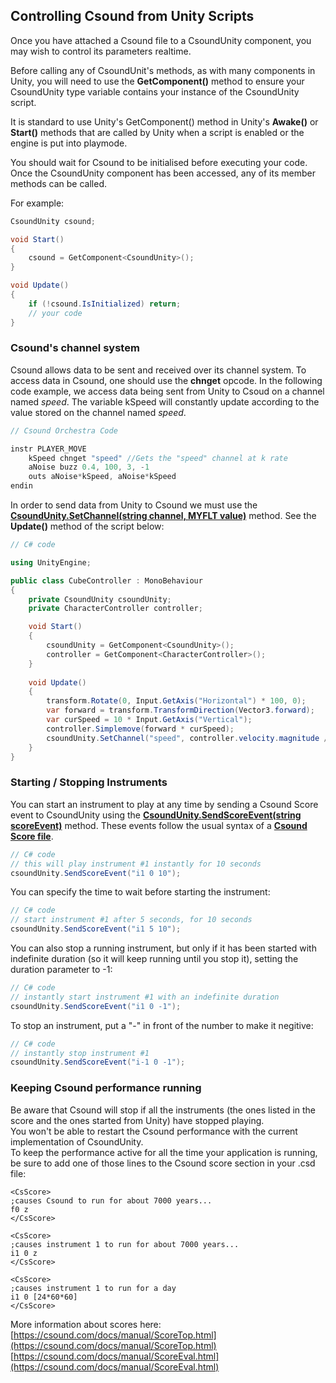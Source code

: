 ## Controlling Csound from Unity Scripts ##

Once you have attached a Csound file to a CsoundUnity component, you may wish to control its parameters realtime.  

Before calling any of CsoundUnit's methods, as with many components in Unity, you will need to use the **GetComponent()** method to ensure your CsoundUnity type variable contains your instance of the CsoundUnity script.

It is standard to use Unity's GetComponent() method in Unity's **Awake()** or **Start()** methods that are called by Unity when a script is enabled or the engine is put into playmode.

You should wait for Csound to be initialised before executing your code. Once the CsoundUnity component has been accessed, any of its member methods can be called. 

For example:

```cs
CsoundUnity csound;

void Start()
{
	csound = GetComponent<CsoundUnity>();        
}

void Update()
{
	if (!csound.IsInitialized) return;
	// your code
}
```
<!--
```cs
CsoundUnity csound;

IEnumerator Start()
{
	csound = GetComponent<CsoundUnity>();
	while (!csound.IsInitialized)
	{
		yield return null;
	}
	
	// your code
}

// Update is called once per frame
void Update()
{
	if (!csound.IsInitialized) return;
	// your code
}
```

```cs
CsoundUnity csound;
private bool initialized;

private void Start()
{
	csound = GetComponent<CsoundUnity>();
	csound.OnCsoundInitialized += OnCsoundInitialized;
}

private void OnCsoundInitialized()
{
	initialized = true;
	Debug.Log("Csound initialised!");
	
	// your code
}

// Update is called once per frame
void Update()
{
	if (!initialized) return;

	// your code
}
```
-->
<a name="csound-s-channel-system"></a>
### Csound's channel system ###
 
 Csound allows data to be sent and received over its channel system. To access data in Csound, one should use the **chnget** opcode. In the following code example, we access data being sent from Unity to Csoud on a channel named *speed*. The variable kSpeed will constantly update according to the value stored on the channel named *speed*. 
<!--
<img src="http://rorywalsh.github.io/CsoundUnity/images/chnget.png" alt="chnget"/>
-->
```cs
// Csound Orchestra Code

instr PLAYER_MOVE
	kSpeed chnget "speed" //Gets the "speed" channel at k rate
	aNoise buzz 0.4, 100, 3, -1
	outs aNoise*kSpeed, aNoise*kSpeed 
endin


```
In order to send data from Unity to Csound we must use the [**CsoundUnity.SetChannel(string channel, MYFLT value)**](https://github.com/rorywalsh/CsoundUnity/blob/7f45fd3bfffa9f3d4760b0437d38de44b04a96e9/Runtime/CsoundUnity.cs#L812) method. 
See the **Update()** method of the script below:

```cs
// C# code

using UnityEngine;

public class CubeController : MonoBehaviour 
{
	private CsoundUnity csoundUnity;
	private CharacterController controller;

	void Start()
	{
		csoundUnity = GetComponent<CsoundUnity>();
		controller = GetComponent<CharacterController>();
	}
	
	void Update()
	{
		transform.Rotate(0, Input.GetAxis("Horizontal") * 100, 0);
		var forward = transform.TransformDirection(Vector3.forward);
		var curSpeed = 10 * Input.GetAxis("Vertical");
		controller.Simplemove(forward * curSpeed);
		csoundUnity.SetChannel("speed", controller.velocity.magnitude / 3f);
	}
}

```
<!--
Other examples:
```cs
// C# code
if (csoundUnity)
	csoundUnity.SetChannel("BPM", BPM);
```

```c
;csd file
kBPM = abs(chnget:k("BPM"))
```
-->
<a name="starting---stopping-instruments"></a>
### Starting / Stopping Instruments ###

You can start an instrument to play at any time by sending a Csound Score event to CsoundUnity using the [**CsoundUnity.SendScoreEvent(string scoreEvent)**](https://github.com/rorywalsh/CsoundUnity/blob/7f45fd3bfffa9f3d4760b0437d38de44b04a96e9/Runtime/CsoundUnity.cs#L493) method. These events follow the usual syntax of a **[Csound Score file](http://www.csounds.com/manual/html/ScoreTop.html)**.

```cs
// C# code
// this will play instrument #1 instantly for 10 seconds
csoundUnity.SendScoreEvent("i1 0 10");
```

You can specify the time to wait before starting the instrument:

```cs
// C# code
// start instrument #1 after 5 seconds, for 10 seconds
csoundUnity.SendScoreEvent("i1 5 10");
```

You can also stop a running instrument, but only if it has been started with indefinite duration (so it will keep running until you stop it), setting the duration parameter to -1:

```cs
// C# code
// instantly start instrument #1 with an indefinite duration
csoundUnity.SendScoreEvent("i1 0 -1");
```

To stop an instrument, put a "-" in front of the number to make it negitive:

```cs
// C# code
// instantly stop instrument #1
csoundUnity.SendScoreEvent("i-1 0 -1");
```

<a name="keeping-csound-performance-running"></a>
### Keeping Csound performance running ###

Be aware that Csound will stop if all the instruments (the ones listed in the score and the ones started from Unity) have stopped playing.   
You won't be able to restart the Csound performance with the current implementation of CsoundUnity.  
To keep the performance active for all the time your application is running, be sure to add one of those lines to the Csound score section in your .csd file:

```csound
<CsScore>
;causes Csound to run for about 7000 years...
f0 z 
</CsScore>
```

```csound
<CsScore>
;causes instrument 1 to run for about 7000 years...
i1 0 z
</CsScore>
```

```csound
<CsScore>
;causes instrument 1 to run for a day
i1 0 [24*60*60]
</CsScore>
```

More information about scores here:  
[https://csound.com/docs/manual/ScoreTop.html](https://csound.com/docs/manual/ScoreTop.html)  
[https://csound.com/docs/manual/ScoreEval.html](https://csound.com/docs/manual/ScoreEval.html)